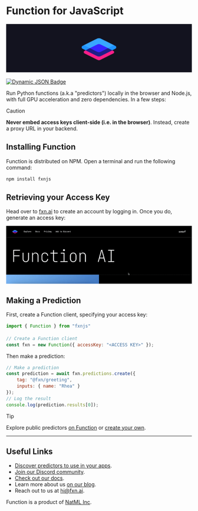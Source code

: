 # Function for JavaScript

![function logo](https://raw.githubusercontent.com/fxnai/.github/main/logo_wide.png)

[![Dynamic JSON Badge](https://img.shields.io/badge/dynamic/json?url=https%3A%2F%2Fdiscord.com%2Fapi%2Finvites%2Fy5vwgXkz2f%3Fwith_counts%3Dtrue&query=%24.approximate_member_count&logo=discord&logoColor=white&label=Function%20community)](https://fxn.ai/community)

Run Python functions (a.k.a "predictors") locally in the browser and Node.js, with full GPU acceleration and zero dependencies. In a few steps:

> [!CAUTION]
> **Never embed access keys client-side (i.e. in the browser)**. Instead, create a proxy URL in your backend.

## Installing Function
Function is distributed on NPM. Open a terminal and run the following command:
```bash
npm install fxnjs
```

## Retrieving your Access Key
Head over to [fxn.ai](https://fxn.ai) to create an account by logging in. Once you do, generate an access key:

![generate access key](https://raw.githubusercontent.com/fxnai/.github/main/access_key.gif)

## Making a Prediction
First, create a Function client, specifying your access key:
```js
import { Function } from "fxnjs"

// Create a Function client
const fxn = new Function({ accessKey: "<ACCESS KEY>" });
```

Then make a prediction:
```js
// Make a prediction
const prediction = await fxn.predictions.create({
    tag: "@fxn/greeting",
    inputs: { name: "Rhea" }
});
// Log the result
console.log(prediction.results[0]);
```

> [!TIP]
> Explore public predictors [on Function](https://fxn.ai/explore) or [create your own](https://fxn.ai/waitlist).

___

## Useful Links
- [Discover predictors to use in your apps](https://fxn.ai/explore).
- [Join our Discord community](https://fxn.ai/community).
- [Check out our docs](https://docs.fxn.ai).
- Learn more about us [on our blog](https://blog.fxn.ai).
- Reach out to us at [hi@fxn.ai](mailto:hi@fxn.ai).

Function is a product of [NatML Inc](https://github.com/natmlx).
